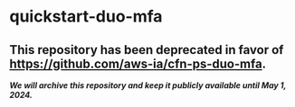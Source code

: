 # quickstart-duo-mfa 
## This repository has been deprecated in favor of https://github.com/aws-ia/cfn-ps-duo-mfa. 
***We will archive this repository and keep it publicly available until May 1, 2024.***
